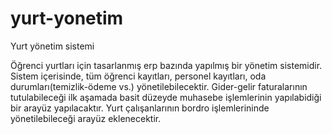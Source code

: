# yurt-yonetim
Yurt yönetim sistemi

Öğrenci yurtları için tasarlanmış erp bazında yapılmış bir yönetim sistemidir.
Sistem içerisinde, tüm öğrenci kayıtları, personel kayıtları, oda durumları(temizlik-ödeme vs.) yönetilebilecektir.
Gider-gelir faturalarının tutulabileceği ilk aşamada basit düzeyde muhasebe işlemlerinin yapılabidiği bir arayüz yapılacaktır.
Yurt çalışanlarının bordro işlemlerininde yönetilebileceği arayüz eklenecektir.
